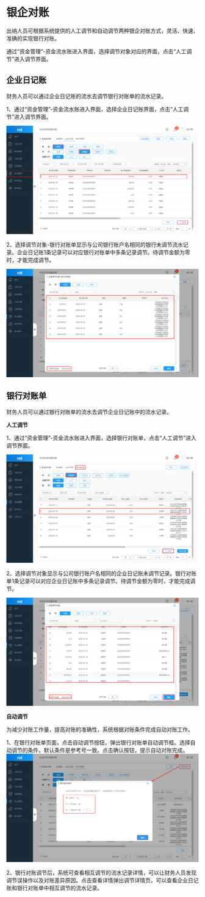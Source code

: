 # 银企对账

出纳人员可根据系统提供的人工调节和自动调节两种银企对账方式，灵活、快速、准确的实现银行对账。

通过“资金管理”-资金流水账进入界面，选择调节对象对应的界面，点击“人工调节”进入调节界面。

## 企业日记账

财务人员可以通过企业日记账的流水去调节银行对账单的流水记录。

1、通过“资金管理”-资金流水账进入界面，选择企业日记账界面，点击“人工调节”进入调节界面。

![](/img/人工调节.png)

2、选择调节对象-银行对账单显示与公司银行账户名相同的银行未调节流水记录。企业日记账1条记录可以对应银行对账单中多条记录调节。待调节金额为零时，才能完成调节。

![](/img/人工调节1.2.png)

## 银行对账单

财务人员可以通过银行对账单的流水去调节企业日记账中的流水记录。

**人工调节**

1、通过“资金管理”-资金流水账进入界面，选择银行对账单，点击“人工调节”进入调节界面。

![](/img/银行调节.png)

2、选择调节对象显示与公司银行账户名相同的企业日记账未调节记录。银行对账单1条记录可以对应企业日记账中多条记录调节。待调节金额为零时，才能完成调节。

![](/img/银行调节2.png)

**自动调节**

为减少对账工作量，提高对账的准确性，系统根据对账条件完成自动对账工作。

1、在银行对账单页面，点击自动调节按钮，弹出银行对账单自动调节框。选择自动调节的条件，默认条件是参考号一致。点击确认按钮，提示自动对账完成。![](/img/自动调节.png)

2、银行对账调节后，系统可查看相互调节的流水记录详情，可以让财务人员发现调节误操作以及对账差异原因。点击查看详情弹出调节详情页，可以查看企业日记账和银行对账单中相互调节的流水记录。

